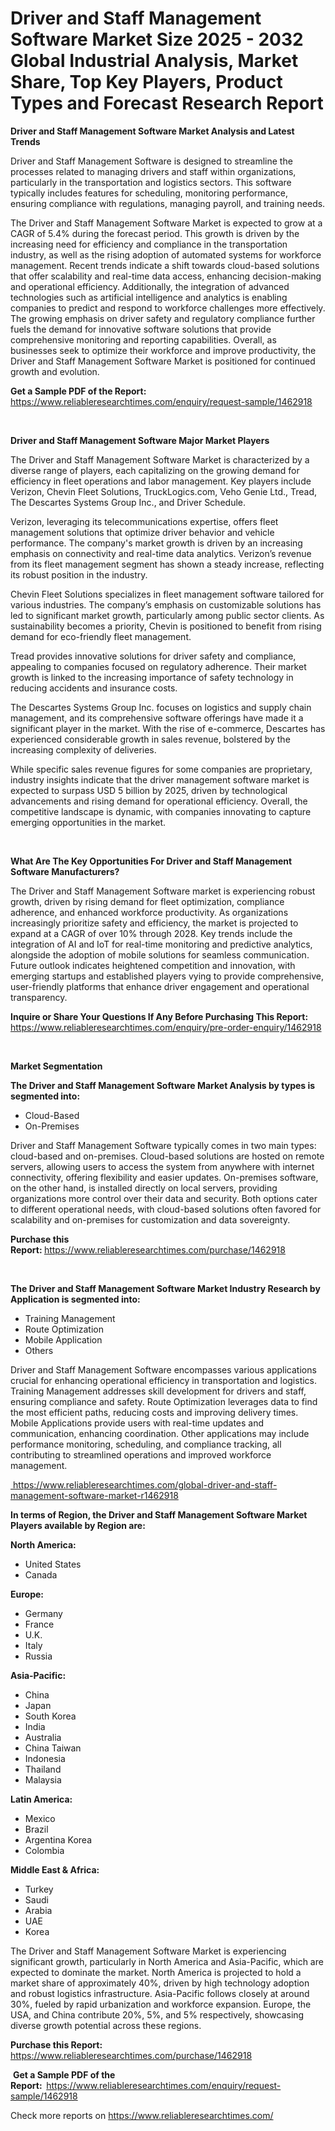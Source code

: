 <p><h1>Driver and Staff Management Software Market Size 2025 - 2032 Global Industrial Analysis, Market Share, Top Key Players, Product Types and Forecast Research Report</h1></p><p><strong>Driver and Staff Management Software Market Analysis and Latest Trends</strong></p>
<p><p>Driver and Staff Management Software is designed to streamline the processes related to managing drivers and staff within organizations, particularly in the transportation and logistics sectors. This software typically includes features for scheduling, monitoring performance, ensuring compliance with regulations, managing payroll, and training needs. </p><p>The Driver and Staff Management Software Market is expected to grow at a CAGR of 5.4% during the forecast period. This growth is driven by the increasing need for efficiency and compliance in the transportation industry, as well as the rising adoption of automated systems for workforce management. Recent trends indicate a shift towards cloud-based solutions that offer scalability and real-time data access, enhancing decision-making and operational efficiency. Additionally, the integration of advanced technologies such as artificial intelligence and analytics is enabling companies to predict and respond to workforce challenges more effectively. The growing emphasis on driver safety and regulatory compliance further fuels the demand for innovative software solutions that provide comprehensive monitoring and reporting capabilities. Overall, as businesses seek to optimize their workforce and improve productivity, the Driver and Staff Management Software Market is positioned for continued growth and evolution.</p></p>
<p><strong>Get a Sample PDF of the Report:&nbsp;</strong> <a href="https://www.reliableresearchtimes.com/enquiry/request-sample/1462918?utm_campaign=2006&utm_medium=2&utm_source=Github&utm_content=ia&utm_term=11032025&utm_id=driver-and-staff-management-software">https://www.reliableresearchtimes.com/enquiry/request-sample/1462918</a></p>
<p>&nbsp;</p>
<p><strong>Driver and Staff Management Software Major Market Players</strong></p>
<p><p>The Driver and Staff Management Software Market is characterized by a diverse range of players, each capitalizing on the growing demand for efficiency in fleet operations and labor management. Key players include Verizon, Chevin Fleet Solutions, TruckLogics.com, Veho Genie Ltd., Tread, The Descartes Systems Group Inc., and Driver Schedule.</p><p>Verizon, leveraging its telecommunications expertise, offers fleet management solutions that optimize driver behavior and vehicle performance. The company's market growth is driven by an increasing emphasis on connectivity and real-time data analytics. Verizon’s revenue from its fleet management segment has shown a steady increase, reflecting its robust position in the industry.</p><p>Chevin Fleet Solutions specializes in fleet management software tailored for various industries. The company’s emphasis on customizable solutions has led to significant market growth, particularly among public sector clients. As sustainability becomes a priority, Chevin is positioned to benefit from rising demand for eco-friendly fleet management.</p><p>Tread provides innovative solutions for driver safety and compliance, appealing to companies focused on regulatory adherence. Their market growth is linked to the increasing importance of safety technology in reducing accidents and insurance costs.</p><p>The Descartes Systems Group Inc. focuses on logistics and supply chain management, and its comprehensive software offerings have made it a significant player in the market. With the rise of e-commerce, Descartes has experienced considerable growth in sales revenue, bolstered by the increasing complexity of deliveries.</p><p>While specific sales revenue figures for some companies are proprietary, industry insights indicate that the driver management software market is expected to surpass USD 5 billion by 2025, driven by technological advancements and rising demand for operational efficiency. Overall, the competitive landscape is dynamic, with companies innovating to capture emerging opportunities in the market.</p></p>
<p>&nbsp;</p>
<p><strong>What Are The Key Opportunities For Driver and Staff Management Software Manufacturers?</strong></p>
<p><p>The Driver and Staff Management Software market is experiencing robust growth, driven by rising demand for fleet optimization, compliance adherence, and enhanced workforce productivity. As organizations increasingly prioritize safety and efficiency, the market is projected to expand at a CAGR of over 10% through 2028. Key trends include the integration of AI and IoT for real-time monitoring and predictive analytics, alongside the adoption of mobile solutions for seamless communication. Future outlook indicates heightened competition and innovation, with emerging startups and established players vying to provide comprehensive, user-friendly platforms that enhance driver engagement and operational transparency.</p></p>
<p><strong>Inquire or Share Your Questions If Any Before Purchasing This Report:</strong> <a href="https://www.reliableresearchtimes.com/enquiry/pre-order-enquiry/1462918?utm_campaign=2006&utm_medium=2&utm_source=Github&utm_content=ia&utm_term=11032025&utm_id=driver-and-staff-management-software">https://www.reliableresearchtimes.com/enquiry/pre-order-enquiry/1462918</a></p>
<p>&nbsp;</p>
<p><strong>Market Segmentation</strong></p>
<p><strong>The Driver and Staff Management Software Market Analysis by types is segmented into:</strong></p>
<p><ul><li>Cloud-Based</li><li>On-Premises</li></ul></p>
<p><p>Driver and Staff Management Software typically comes in two main types: cloud-based and on-premises. Cloud-based solutions are hosted on remote servers, allowing users to access the system from anywhere with internet connectivity, offering flexibility and easier updates. On-premises software, on the other hand, is installed directly on local servers, providing organizations more control over their data and security. Both options cater to different operational needs, with cloud-based solutions often favored for scalability and on-premises for customization and data sovereignty.</p></p>
<p><strong>Purchase this Report:&nbsp;</strong><a href="https://www.reliableresearchtimes.com/purchase/1462918?utm_campaign=2006&utm_medium=2&utm_source=Github&utm_content=ia&utm_term=11032025&utm_id=driver-and-staff-management-software">https://www.reliableresearchtimes.com/purchase/1462918</a></p>
<p>&nbsp;</p>
<p><strong>The Driver and Staff Management Software Market Industry Research by Application is segmented into:</strong></p>
<p><ul><li>Training Management</li><li>Route Optimization</li><li>Mobile Application</li><li>Others</li></ul></p>
<p><p>Driver and Staff Management Software encompasses various applications crucial for enhancing operational efficiency in transportation and logistics. Training Management addresses skill development for drivers and staff, ensuring compliance and safety. Route Optimization leverages data to find the most efficient paths, reducing costs and improving delivery times. Mobile Applications provide users with real-time updates and communication, enhancing coordination. Other applications may include performance monitoring, scheduling, and compliance tracking, all contributing to streamlined operations and improved workforce management.</p></p>
<p><a href="https://www.reliableresearchtimes.com/global-driver-and-staff-management-software-market-r1462918?utm_campaign=2006&utm_medium=2&utm_source=Github&utm_content=ia&utm_term=11032025&utm_id=driver-and-staff-management-software">&nbsp;https://www.reliableresearchtimes.com/global-driver-and-staff-management-software-market-r1462918</a></p>
<p><strong>In terms of Region, the Driver and Staff Management Software Market Players available by Region are:</strong></p>
<p>
    <p> <strong> North America: </strong>
        <ul>
            <li>United States</li>
            <li>Canada</li>
        </ul>
        </p> 
    <p> <strong> Europe: </strong>
        <ul>
            <li>Germany</li>
            <li>France</li>
            <li>U.K.</li>
            <li>Italy</li>
            <li>Russia</li>
        </ul>
        </p> 
    <p> <strong> Asia-Pacific: </strong>
        <ul>
            <li>China</li>
            <li>Japan</li>
            <li>South Korea</li>
            <li>India</li>
            <li>Australia</li>
            <li>China Taiwan</li>
            <li>Indonesia</li>
            <li>Thailand</li>
            <li>Malaysia</li>
        </ul>
        </p> 
    <p> <strong> Latin America: </strong>
        <ul>
            <li>Mexico</li>
            <li>Brazil</li>
            <li>Argentina Korea</li>
            <li>Colombia</li>
        </ul>
        </p> 
    <p> <strong> Middle East & Africa: </strong>
        <ul>
            <li>Turkey</li>
            <li>Saudi</li>
            <li>Arabia</li>
            <li>UAE</li>
            <li>Korea</li>
        </ul>
    </p>
    </p>
<p><p>The Driver and Staff Management Software Market is experiencing significant growth, particularly in North America and Asia-Pacific, which are expected to dominate the market. North America is projected to hold a market share of approximately 40%, driven by high technology adoption and robust logistics infrastructure. Asia-Pacific follows closely at around 30%, fueled by rapid urbanization and workforce expansion. Europe, the USA, and China contribute 20%, 5%, and 5% respectively, showcasing diverse growth potential across these regions.</p></p>
<p><strong>Purchase this Report: </strong><a href="https://www.reliableresearchtimes.com/purchase/1462918?utm_campaign=2006&utm_medium=2&utm_source=Github&utm_content=ia&utm_term=11032025&utm_id=driver-and-staff-management-software">https://www.reliableresearchtimes.com/purchase/1462918</a></p>
<p>&nbsp;<strong>Get a Sample PDF of the Report:&nbsp;&nbsp;</strong><a href="https://www.reliableresearchtimes.com/enquiry/request-sample/1462918?utm_campaign=2006&utm_medium=2&utm_source=Github&utm_content=ia&utm_term=11032025&utm_id=driver-and-staff-management-software">https://www.reliableresearchtimes.com/enquiry/request-sample/1462918</a></p>
<p><strong></strong></p>
<p>Check more reports on <a href="https://www.reliableresearchtimes.com/?utm_campaign=2006&utm_medium=2&utm_source=Github&utm_content=ia&utm_term=11032025&utm_id=driver-and-staff-management-software">https://www.reliableresearchtimes.com/</a></p>